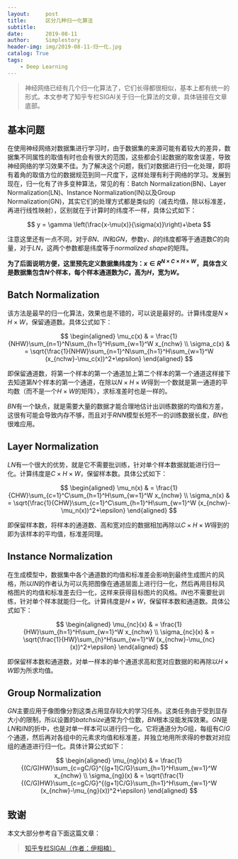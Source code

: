 ```yaml
---
layout:     post
title:      区分几种归一化算法
subtitle:   
date:       2019-08-11
author:     Simplestory
header-img: img/2019-08-11-归一化.jpg
catalog: True
tags:
    - Deep Learning
---
```


> 神经网络已经有几个归一化算法了，它们长得都很相似，基本上都有统一的形式。本文参考了知乎专栏SIGAI关于归一化算法的文章，具体链接在文章底部。

## 基本问题

在使用神经网络对数据集进行学习时，由于数据集的来源可能有着较大的差异，数据集不同属性的取值有时也会有很大的范围，这些都会引起数据的取舍误差，导致神经网络的学习效果不佳。为了解决这个问题，我们对数据进行归一化处理，即将有着角的取值方位的数据规范到同一尺度下，这样处理有利于网络的学习。发展到现在，归一化有了许多变种算法，常见的有：Batch Normalization(BN)、Layer Normalization(LN)、Instance Normalization(IN)以及Group Normalization(GN)，其实它们的处理方式都是类似的（减去均值，除以标准差，再进行线性映射），区别就在于计算时的纬度不一样，具体公式如下：

$$
y = \gamma \left(\frac{x-\mu(x)}{\sigma(x)}\right)+\beta
$$

注意这里还有一点不同，对于$BN$、$IN$和$GN$，参数$\gamma$、$\beta$的纬度都等于通道数$C$的向量，对于$LN$，这两个参数都是纬度等于$normalized\ shape$的矩阵。

**为了后面说明方便，这里预先定义数据集纬度为：$x \in R^{N \times C \times H \times W}$，具体含义是数据集包含$N$个样本，每个样本通道数为$C$，高为$H$，宽为$W$。**

## Batch Normalization

该方法是最早的归一化算法，效果也是不错的，可以说是最好的。计算纬度是$N \times H \times W$，保留通道数。具体公式如下：

$$
\begin{aligned}
    \mu_c(x) & = \frac{1}{NHW}\sum_{n=1}^N\sum_{h=1}^H\sum_{w=1}^W x_{nchw}  \\
    \sigma_c(x) & = \sqrt{\frac{1}{NHW}\sum_{n=1}^N\sum_{h=1}^H\sum_{w=1}^W (x_{nchw}-\mu_c(x))^2+\epsilon}
\end{aligned}
$$

即保留通道数，将第一个样本的第一个通道加上第二个样本的第一个通道这样接下去知道第$N$个样本的第一个通道，在除以$N\times H \times W$得到一个数就是第一通道的平均数（而不是一个$H\times W$的矩阵），求标准差时也是一样的。

$BN$有一个缺点，就是需要大量的数据才能合理地估计出训练数据的均值和方差，这很有可能会导致内存不够，而且对于$RNN$模型长短不一的训练数据长度，$BN$也很难应用。

## Layer Normalization

$LN$有一个很大的优势，就是它不需要批训练，针对单个样本数据就能进行归一化。计算纬度是$C \times H \times W$，保留样本数。具体公式如下：

$$
\begin{aligned}
    \mu_n(x) & = \frac{1}{CHW}\sum_{c=1}^C\sum_{h=1}^H\sum_{w=1}^W x_{nchw}  \\
    \sigma_n(x) & = \sqrt{\frac{1}{CHW}\sum_{c=1}^C\sum_{h=1}^H\sum_{w=1}^W (x_{nchw}-\mu_n(x))^2+\epsilon}
\end{aligned}
$$

即保留样本数，将样本的通道数、高和宽对应的数据相加再除以$C \times H \times W$得到的即为该样本的平均值，标准差同理。

## Instance Normalization

在生成模型中，数据集中各个通道数的均值和标准差会影响到最终生成图片的风格，所以$IN$的作者认为可以先把图像在通道层面上进行归一化，然后再用目标风格图片的均值和标准差去归一化，这样来获得目标图片的风格。$IN$也不需要批训练，针对单个样本就能归一化。计算纬度是$H \times W$，保留样本数和通道数。具体公式如下：

$$
\begin{aligned}
    \mu_{nc}(x) & = \frac{1}{HW}\sum_{h=1}^H\sum_{w=1}^W x_{nchw}  \\
    \sigma_{nc}(x) & = \sqrt{\frac{1}{HW}\sum_{h}^H\sum_{w=1}^W (x_{nchw}-\mu_{nc}(x))^2+\epsilon}
\end{aligned}
$$

即保留样本数和通道数，对单一样本的单个通道求高和宽对应数据的和再除以$H \times W$即为所求均值。

## Group Normalization

$GN$主要应用于像图像分割这类占用显存较大的学习任务。这类任务由于受到显存大小的限制，所以设置的$batchsize$通常为个位数，$BN$根本没能发挥效果。$GN$是$LN$和$IN$的折中，也是对单一样本可以进行归一化。它将通道分为$G$组，每组有$C/G$个通道，然后再对各组中的元素求均值和标准差，并独立地用所求得的参数对对应组的通道进行归一化。具体计算公式如下：

$$
\begin{aligned}
    \mu_{ng}(x) & = \frac{1}{(C/G)HW}\sum_{c=gC/G}^{(g+1)C/G}\sum_{h=1}^H\sum_{w=1}^W x_{nchw}  \\
    \sigma_{ng}(x) & = \sqrt{\frac{1}{(C/G)HW}\sum_{c=gC/G}^{(g+1)C/G}\sum_{h=1}^H\sum_{w=1}^W (x_{nchw}-\mu_{ng}(x))^2+\epsilon}
\end{aligned}
$$

## 致谢

本文大部分参考自下面这篇文章：

>[知乎专栏SIGAI（作者：伊相楠）](https://zhuanlan.zhihu.com/p/69659844)